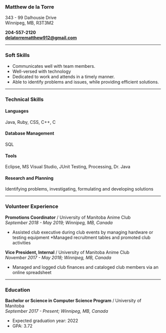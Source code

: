 ### Matthew de la Torre
343 - 99 Dalhousie Drive  
Winnipeg, MB, R3T3M2

**204-557-2120**  
**delatorrematthew912@gmail.com**

---
### Soft Skills
* Communicates well with team members.
* Well-versed with technology
* Dedicated to work and attends in a timely manner.
* Able to identify problems and issues, while providing efficient solutions.

---
### Technical Skills
#### Languages
Java, Ruby, CSS, C++, C

#### Database Management
SQL

#### Tools
Eclipse, MS Visual Studio, JUnit Testing, Processing, Dr. Java

#### Research and Planning
Identifying problems, investigating, formulating and developing solutions

---

### Volunteer Experience
**Promotions Coordinator** / University of Manitoba Anime Club  
*September 2018 - May 2019; Winnipeg, MB, Canada*
* Assisted club executive during club events by managing hardware or testing equipment
*Managed recruitment tables and promoted club activities

**Vice President, Internal** / University of Manitoba Anime Club  
*November 2017 - May 2018; Winnipeg, MB, Canada*
* Managed and logged club finances and cataloged club members via an online spreadsheet

---
### Education
**Bachelor or Science in Computer Science Program** / University of Manitoba  
*September 2017 - Present; Winnipeg, MB, Canada*
* Expected graduation year: 2022
* GPA: 3.72


